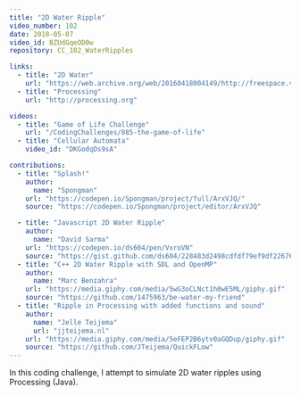 ```yaml
---
title: "2D Water Ripple"
video_number: 102
date: 2018-05-07
video_id: BZUdGqeOD0w
repository: CC_102_WaterRipples

links:
  - title: "2D Water"
    url: "https://web.archive.org/web/20160418004149/http://freespace.virgin.net/hugo.elias/graphics/x_water.htm"
  - title: "Processing"
    url: "http://processing.org"

videos:
  - title: "Game of Life Challenge"
    url: "/CodingChallenges/085-the-game-of-life"
  - title: "Cellular Automata"
    video_id: "DKGodqDs9sA"

contributions:
  - title: "Splash!"
    author:
      name: "Spongman"
    url: "https://codepen.io/Spongman/project/full/ArxVJQ/"
    source: "https://codepen.io/Spongman/project/editor/ArxVJQ"

  - title: "Javascript 2D Water Ripple"
    author:
      name: "David Sarma"
    url: "https://codepen.io/ds604/pen/VxroVN"
    source: "https://gist.github.com/ds604/228483d2498cdfdf79ef9df22676b899"
  - title: "C++ 2D Water Ripple with SDL and OpenMP"
    author:
      name: "Marc Benzahra"
    url: "https://media.giphy.com/media/5wG3oCLNct1h0wE5ML/giphy.gif"
    source: "https://github.com/1475963/be-water-my-friend"
  - title: "Ripple in Processing with added functions and sound"
    author:
      name: "Jelle Teijema"
      url: "jjteijema.nl"
    url: "https://media.giphy.com/media/5eFEP2B6ytv0aGQDup/giphy.gif"
    source: "https://github.com/JTeijema/QuickFLow"
---
```


In this coding challenge, I attempt to simulate 2D water ripples using Processing (Java).
